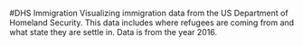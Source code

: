 #DHS Immigration
Visualizing immigration data from the US Department of Homeland Security. This data includes where refugees are coming from and what state they are settle in. Data is from the year 2016.

